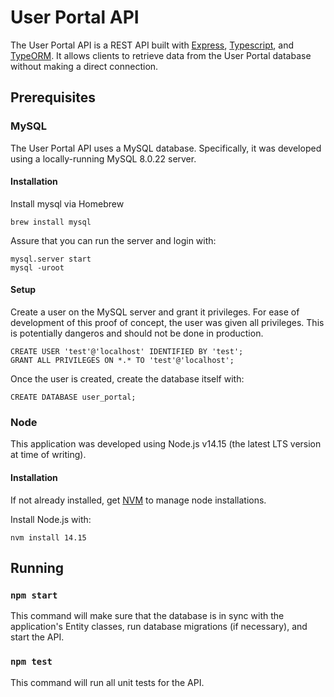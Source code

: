 # User Portal API
The User Portal API is a REST API built with [Express](https://expressjs.com/), [Typescript](https://www.typescriptlang.org/), and [TypeORM](https://typeorm.io/). It allows clients to retrieve data from the User Portal database without making a direct connection.

## Prerequisites
### MySQL
The User Portal API uses a MySQL database. Specifically, it was developed using a locally-running MySQL 8.0.22 server.

#### Installation
Install mysql via Homebrew
```
brew install mysql
```

Assure that you can run the server and login with:
```
mysql.server start
mysql -uroot
```

#### Setup
Create a user on the MySQL server and grant it privileges. For ease of development of this proof of concept, the user was given all privileges. This is potentially dangeros and should not be done in production.
```
CREATE USER 'test'@'localhost' IDENTIFIED BY 'test';
GRANT ALL PRIVILEGES ON *.* TO 'test'@'localhost';
```

Once the user is created, create the database itself with:
```
CREATE DATABASE user_portal;
```

### Node
This application was developed using Node.js v14.15 (the latest LTS version at time of writing).

#### Installation
If not already installed, get [NVM](https://github.com/nvm-sh/nvm) to manage node installations.

Install Node.js with:
```
nvm install 14.15
```

## Running
### `npm start`
This command will make sure that the database is in sync with the application's Entity classes, run database migrations (if necessary), and start the API.

### `npm test`
This command will run all unit tests for the API.
